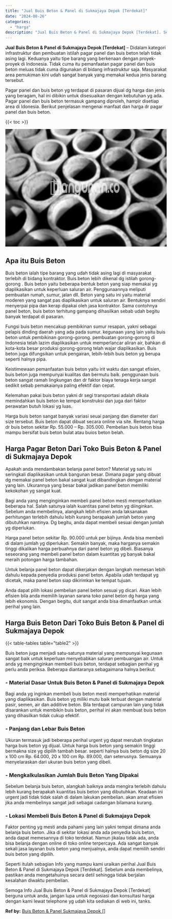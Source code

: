 ```yaml
---
title: "Jual Buis Beton & Panel di Sukmajaya Depok [Terdekat]"
date: "2024-08-26"
categories: 
  - "harga"
description: "Jual Buis Beton & Panel di Sukmajaya Depok [Terdekat]. Semoga Info Jual Buis Beton & Panel di Sukmajaya Depok [Terdekat] berguna untuk anda, jangan lupa un..."
---
```


**Jual Buis Beton & Panel di Sukmajaya Depok \[Terdekat\]** – Didalam kategori infrastruktur dan pembuatan istilah pagar panel dan buis beton telah tidak asing lagi. Keduanya yaitu tipe barang yang berkenaan dengan proyek-proyek di Indonesia. Tidak cuma itu pemanfaatan pagar panel dan buis beton meluas tidak cuma digunakan di bidang infrastruktur saja. Masyarakat area pemukiman kini udah sangat banyak yang memakai kedua jenis barang tersebut.

Pagar panel dan buis beton yg terdapat di pasaran dijual dg harga dan jenis yang beragam, hal ini dibikin untuk disesuaikan dengan kebutuhan yg ada. Pagar panel dan buis beton termasuk gampang diproleh, hampir disetiap area di Idonesia. Berikut penjelasan mengenai manfaat dan harga dr pagar panel dan buis beton.

{{< toc >}}

![Jual Buis Beton & Panel di Sukmajaya Depok [Terdekat]](/images/jual-panel-buis-beton-murah-10.png)

## Apa itu Buis Beton

Buis beton ialah tipe barang yang udah tidak asing lagi di masyarakat terlebih di bidang kontraktor. Buis beton lebih dikenal dg istilah gorong-gorong . Buis beton yaitu beberapa bentuk beton yang siap memakai yg diaplikasikan untuk keperluan saluran air. Penggunaannya meliputi pembuatan rumah, sumur, jalan dll. Beton yang satu ini yaitu material moderen yang sangat pas diaplikasikan untuk saluran air. Bentuknya sendiri menyerpai pipa dan kerap dipakai oleh jasa kontraktor. Sama contohnya panel beton, buis beton terhitung gampang dihasilkan sebab udah begitu banyak terdapat di pasaran.

Fungsi buis beton mencakup pembikinan sumur resapan, yakni sebagai pelapis dinding daerah yang ada pada sumur. kegunaan yang lain yaitu buis beton untuk pembikinan gorong-gorong. pembuatan gorong-gorong di Indonesia telah lazim diaplikasikan untuk memperlancar aliran air, bahkan di kota-kota besar produksi gorong-gorong telah wajar diaplikasikan. Buis beton juga difungsikan untuk pengairan, lebih-lebih buis beton yg berupa seperti halnya pipa.

Keistimewaan pemanfaatan buis beton yaitu irit waktu dan sangat efisien, buis beton juga mempunyai kualitas dan bermutu baik. penggunaan buis beton sangat ramah lingkungan dan dr faktor biaya tenaga kerja sangat sedikit sebab pemakaianya paling efektif dan cepat.

Kelemahan pakai buis beton yakni dr segi transportasi adalah dikala memindahkan buis beton ke tempat konstruksi dan juga dari faktor perawatan butuh lokasi yg luas.

Harga buis beton sangat banyak variasi seuai panjang dan diameter dari size tersebut. Buis beton dapat dibuat secara online via site. Rentang harga dr buis beton sekitar Rp. 55.000 – Rp. 305.000. Pembelian buis beton bisa mampu bersifat buis beton bulat atau buios beton belah.

## Harga Pagar Beton Dari Toko Buis Beton & Panel di Sukmajaya Depok

Apakah anda mendambakan belanja panel beton? Material yg satu ini seringkali diaplikasikan untuk bangunan besar. Dimana pagar yang dibuat dg memakai panel beton bakal sangat kuat dibandingkan dengan material yang lain. Ukurannya yang besar bakal jadikan panel beton memiliki kekokohan yg sangat kuat.

Bagi anda yang menginginkan membeli panel beton mesti memperhatikan beberapa hal. Salah satunya ialah kuantitas panel beton yg diinginkan. Sebelum anda membelinya, alangkah lebih efisien anda laksanakan perhitungan terlebih dahulu lebih kurang berapakah jumlah beton yang dibutuhkan nantinya. Dg begitu, anda dapat membeli sesuai dengan jumlah yg diperlukan.

Harga panel beton sekitar Rp. 90.000 untuk per bijinya. Anda bisa membeli di dalam jumlah yg diperlukan. Semakin banyak, maka harganya semakin tinggi dikalikan harga perbuahnya dari panel beton yg dibeli. Biasanya seseorang yang membeli panel beton dalam kuantitas yg banyak bakal meraih potongan harga tambahan.

Untuk belanja panel beton dapat dikerjakan dengan langkah memesan lebih dahulu kepada penyedia produksi panel beton. Apabila udah terdapat yg dicetak, maka panel beton siap dikirimkan ke tempat tujuan.

Anda dapat pilih lokasi pembelian panel beton sesuai yg dicari. Akan lebih efisien bila anda memilih layanan sarana toko panel beton dg harga yang lebih ekonomis. Dengan begitu, duit sangat anda bisa dimanfaatkan untuk perihal yang lain.

## Harga Buis Beton Dari Toko Buis Beton & Panel di Sukmajaya Depok

{{< table-tables table="table2" >}}

Buis beton juga menjadi satu-satunya material yang mempunyai kegunaan sangat baik untuk keperluan menyebabkan saluran pembuangan air. Untuk anda yg menginginkan membeli buis beton, terdapat sebagian perihal yg perlu anda periksa. Beberapa diantaranya sebagaimana halnya berikut:

### \- Material Dasar Untuk Buis Beton & Panel di Sukmajaya Depok

Bagi anda yg inginkan membeli buis beton mesti memperhatikan material yang diaplikasikan. Buis beton yg miliki mutu baik terbuat dengan material pasir, semen, air dan additive beton. Bila terdapat campuran lain yang tidak disarankan untuk membikin buis beton, perihal ini akan membuat buis beton yang dihasilkan tidak cukup efektif.

### \- Panjang dan Lebar Buis Beton

Ukuran termasuk jadi beberapa perihal urgent yg dapat merubah tingkatan harga buis beton yg dijual. Untuk harga buis beton yang semakin tinggi bermakna size yg dipilih tambah besar. seperti halnya buis beton dg size 20 x 100 cm Rp. 64.000, 20 x 100 cm Rp. 89.000, dan seterusnya. Semuanya menyelaraskan dari ukuran buis beton yang dibeli.

### \- Mengkalkulasikan Jumlah Buis Beton Yang Dipakai

Sebelum belanja buis beton, alangkah baiknya anda mengira terlebih dahulu lebih kurang berapakah kuantitas buis beton yang dibutuhkan. Keadaan ini urgent jadi tidak tidak salah di dalam lakukan pembelian. akan amat efisien jika anda membelinya sangat jadi sebagai cadangan bilamana kurang.

### \- Lokasi Membeli Buis Beton & Panel di Sukmajaya Depok

Faktor penting yg mesti anda pahami yang lain yakni tempat dimana anda belanja buis beton. Jika di sekitar lokasi anda ada penyedia buis beton, anda dapat memesannya di toko terdekat. Namun jikalau tidak ada, anda bisa belanja dengan online di toko online terpercaya. Ada sangat banyak sekali jasa layanan buis beton yang menjualnya, anda dapat memilih sendiri buis beton yang dipilih.

Seperti itulah sebagian Info yang mampu kami uraikan perihal Jual Buis Beton & Panel di Sukmajaya Depok \[Terdekat\]. Sebelum anda membelinya, pastikan anda mengetahuinya secara detil sehingga tidak berjalan kesalahan diwaktu pembelian.

Semoga Info Jual Buis Beton & Panel di Sukmajaya Depok \[Terdekat\] berguna untuk anda, jangan lupa untuk negosiasi dan konsultasi harga dengan kami lewat telephone yg udah kita sediakan di web ini, tanks.

**Ref by:** [Buis Beton & Panel Sukmajaya Depok []](https://id.wikipedia.org/wiki/Buis)
